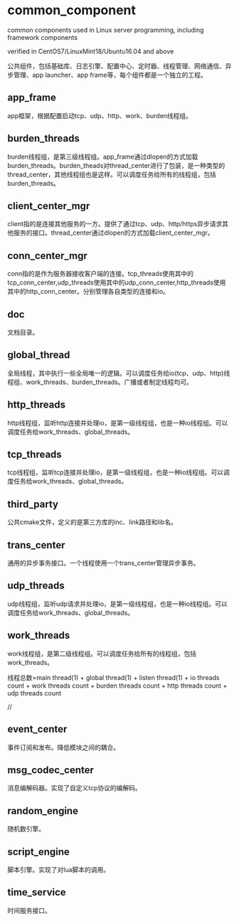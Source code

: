 # common_component
common components used in Linux server programming, including framework components

verified in CentOS7/LinuxMint18/Ubuntu16.04 and above

公共组件，包括基础库、日志引擎、配置中心、定时器、线程管理、网络通信、异步管理、app launcher、app frame等，每个组件都是一个独立的工程。

## app_frame
app框架，根据配置启动tcp、udp、http、work、burden线程组。

## burden_threads
burden线程组，是第三级线程组。app_frame通过dlopen的方式加载burden_threads。burden_theads对thread_center进行了包装，是一种类型的thread_center，其他线程组也是这样。可以调度任务给所有的线程组，包括burden_threads。

## client_center_mgr
client指的是连接其他服务的一方。提供了通过tcp、udp、http/https异步请求其他服务的接口。thread_center通过dlopen的方式加载client_center_mgr。

## conn_center_mgr
conn指的是作为服务器接收客户端的连接。tcp_threads使用其中的tcp_conn_center,udp_threads使用其中的udp_conn_center,http_threads使用其中的http_conn_center。分别管理各自类型的连接和io。

## doc
文档目录。

## global_thread
全局线程，其中执行一些全局唯一的逻辑。可以调度任务给io(tcp、udp、http)线程组、work_threads、burden_threads。广播或者制定线程均可。

## http_threads
http线程组，监听http连接并处理io，是第一级线程组，也是一种io线程组。可以调度任务给work_threads、global_threads。

## tcp_threads
tcp线程组，监听tcp连接并处理io，是第一级线程组，也是一种io线程组。可以调度任务给work_threads、global_threads。

## third_party
公共cmake文件，定义的是第三方库的inc、link路径和lib名。

## trans_center
通用的异步事务接口。一个线程使用一个trans_center管理异步事务。

## udp_threads
udp线程组，监听udp请求并处理io，是第一级线程组，也是一种io线程组。可以调度任务给work_threads、global_threads。

## work_threads
work线程组，是第二级线程组。可以调度任务给所有的线程组，包括work_threads。

线程总数=main thread(1) + global thread(1) + listen thread(1) + io threads count + work threads count + burden threads count + http threads count + udp threads count




//
## event_center
事件订阅和发布。降低模块之间的耦合。

## msg_codec_center
消息编解码器。实现了自定义tcp协议的编解码。

## random_engine
随机数引擎。

## script_engine
脚本引擎。实现了对lua脚本的调用。

## time_service
时间服务接口。
